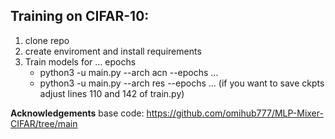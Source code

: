 ## Training on CIFAR-10:    

1. clone repo
2. create enviroment and  install requirements
3. Train models for ... epochs
    - python3 -u main.py --arch acn --epochs ...
    - python3 -u main.py --arch res --epochs ...
(if you want to save ckpts adjust lines 110 and 142 of train.py)

**Acknowledgements**
base code: https://github.com/omihub777/MLP-Mixer-CIFAR/tree/main